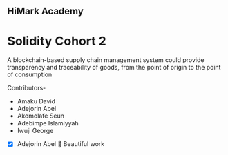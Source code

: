 ## HiMark Academy
# Solidity Cohort 2

A blockchain-based supply chain management system could provide transparency and traceability of goods, from the point of origin to the point of consumption

Contributors-

- Amaku David
- Adejorin Abel
- Akomolafe Seun
- Adebimpe Islamiyyah 
- Iwuji George


- [x] Adejorin Abel 🎉
Beautiful work 
